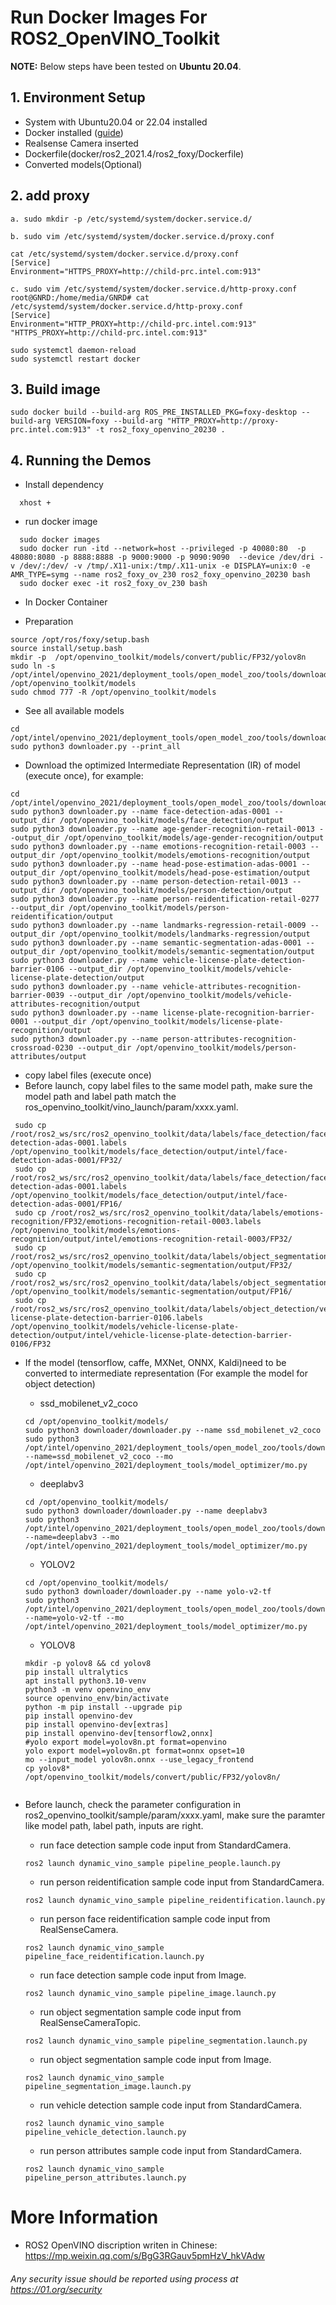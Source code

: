 # Run Docker Images For ROS2_OpenVINO_Toolkit

**NOTE:**
Below steps have been tested on **Ubuntu 20.04**.

## 1. Environment Setup
* System with Ubuntu20.04 or 22.04 installed  
* Docker installed ([guide](https://docs.docker.com/engine/install/ubuntu/))
* Realsense Camera inserted
* Dockerfile(docker/ros2_2021.4/ros2_foxy/Dockerfile)
* Converted models(Optional)

## 2. add proxy
```
a. sudo mkdir -p /etc/systemd/system/docker.service.d/
		 
b. sudo vim /etc/systemd/system/docker.service.d/proxy.conf
		 
cat /etc/systemd/system/docker.service.d/proxy.conf
[Service]
Environment="HTTPS_PROXY=http://child-prc.intel.com:913"
		 
c. sudo vim /etc/systemd/system/docker.service.d/http-proxy.conf
root@GNRD:/home/media/GNRD# cat /etc/systemd/system/docker.service.d/http-proxy.conf
[Service]
Environment="HTTP_PROXY=http://child-prc.intel.com:913" "HTTPS_PROXY=http://child-prc.intel.com:913"
		 
sudo systemctl daemon-reload
sudo systemctl restart docker
```
## 3. Build image
```
sudo docker build --build-arg ROS_PRE_INSTALLED_PKG=foxy-desktop --build-arg VERSION=foxy --build-arg "HTTP_PROXY=http://proxy-prc.intel.com:913" -t ros2_foxy_openvino_20230 .
```

## 4. Running the Demos
* Install dependency
```
  xhost +
```
* run docker image
```
  sudo docker images
  sudo docker run -itd --network=host --privileged -p 40080:80  -p 48080:8080 -p 8888:8888 -p 9000:9000 -p 9090:9090  --device /dev/dri -v /dev/:/dev/ -v /tmp/.X11-unix:/tmp/.X11-unix -e DISPLAY=unix:0 -e AMR_TYPE=symg --name ros2_foxy_ov_230 ros2_foxy_openvino_20230 bash
  sudo docker exec -it ros2_foxy_ov_230 bash
  ```
* In Docker Container

* Preparation
```
source /opt/ros/foxy/setup.bash
source install/setup.bash
mkdir -p  /opt/openvino_toolkit/models/convert/public/FP32/yolov8n
sudo ln -s /opt/intel/openvino_2021/deployment_tools/open_model_zoo/tools/downloader /opt/openvino_toolkit/models
sudo chmod 777 -R /opt/openvino_toolkit/models
```

* See all available models
```
cd /opt/intel/openvino_2021/deployment_tools/open_model_zoo/tools/downloader
sudo python3 downloader.py --print_all
```

* Download the optimized Intermediate Representation (IR) of model (execute once), for example:
```
cd /opt/intel/openvino_2021/deployment_tools/open_model_zoo/tools/downloader
sudo python3 downloader.py --name face-detection-adas-0001 --output_dir /opt/openvino_toolkit/models/face_detection/output
sudo python3 downloader.py --name age-gender-recognition-retail-0013 --output_dir /opt/openvino_toolkit/models/age-gender-recognition/output
sudo python3 downloader.py --name emotions-recognition-retail-0003 --output_dir /opt/openvino_toolkit/models/emotions-recognition/output
sudo python3 downloader.py --name head-pose-estimation-adas-0001 --output_dir /opt/openvino_toolkit/models/head-pose-estimation/output
sudo python3 downloader.py --name person-detection-retail-0013 --output_dir /opt/openvino_toolkit/models/person-detection/output
sudo python3 downloader.py --name person-reidentification-retail-0277 --output_dir /opt/openvino_toolkit/models/person-reidentification/output
sudo python3 downloader.py --name landmarks-regression-retail-0009 --output_dir /opt/openvino_toolkit/models/landmarks-regression/output
sudo python3 downloader.py --name semantic-segmentation-adas-0001 --output_dir /opt/openvino_toolkit/models/semantic-segmentation/output
sudo python3 downloader.py --name vehicle-license-plate-detection-barrier-0106 --output_dir /opt/openvino_toolkit/models/vehicle-license-plate-detection/output
sudo python3 downloader.py --name vehicle-attributes-recognition-barrier-0039 --output_dir /opt/openvino_toolkit/models/vehicle-attributes-recognition/output
sudo python3 downloader.py --name license-plate-recognition-barrier-0001 --output_dir /opt/openvino_toolkit/models/license-plate-recognition/output
sudo python3 downloader.py --name person-attributes-recognition-crossroad-0230 --output_dir /opt/openvino_toolkit/models/person-attributes/output
```

* copy label files (execute once)
* Before launch, copy label files to the same model path, make sure the model path and label path match the ros_openvino_toolkit/vino_launch/param/xxxx.yaml.
```
 sudo cp /root/ros2_ws/src/ros2_openvino_toolkit/data/labels/face_detection/face-detection-adas-0001.labels /opt/openvino_toolkit/models/face_detection/output/intel/face-detection-adas-0001/FP32/
 sudo cp /root/ros2_ws/src/ros2_openvino_toolkit/data/labels/face_detection/face-detection-adas-0001.labels /opt/openvino_toolkit/models/face_detection/output/intel/face-detection-adas-0001/FP16/
 sudo cp /root/ros2_ws/src/ros2_openvino_toolkit/data/labels/emotions-recognition/FP32/emotions-recognition-retail-0003.labels /opt/openvino_toolkit/models/emotions-recognition/output/intel/emotions-recognition-retail-0003/FP32/
 sudo cp /root/ros2_ws/src/ros2_openvino_toolkit/data/labels/object_segmentation/frozen_inference_graph.labels /opt/openvino_toolkit/models/semantic-segmentation/output/FP32/
 sudo cp /root/ros2_ws/src/ros2_openvino_toolkit/data/labels/object_segmentation/frozen_inference_graph.labels /opt/openvino_toolkit/models/semantic-segmentation/output/FP16/
 sudo cp /root/ros2_ws/src/ros2_openvino_toolkit/data/labels/object_detection/vehicle-license-plate-detection-barrier-0106.labels /opt/openvino_toolkit/models/vehicle-license-plate-detection/output/intel/vehicle-license-plate-detection-barrier-0106/FP32
```

* If the model (tensorflow, caffe, MXNet, ONNX, Kaldi)need to be converted to intermediate representation (For example the model for object detection)
  * ssd_mobilenet_v2_coco
  ```
  cd /opt/openvino_toolkit/models/
  sudo python3 downloader/downloader.py --name ssd_mobilenet_v2_coco
  sudo python3 /opt/intel/openvino_2021/deployment_tools/open_model_zoo/tools/downloader/converter.py --name=ssd_mobilenet_v2_coco --mo /opt/intel/openvino_2021/deployment_tools/model_optimizer/mo.py
  ```
  * deeplabv3
  ```
  cd /opt/openvino_toolkit/models/
  sudo python3 downloader/downloader.py --name deeplabv3
  sudo python3 /opt/intel/openvino_2021/deployment_tools/open_model_zoo/tools/downloader/converter.py --name=deeplabv3 --mo /opt/intel/openvino_2021/deployment_tools/model_optimizer/mo.py
  ```
  * YOLOV2
  ```
  cd /opt/openvino_toolkit/models/
  sudo python3 downloader/downloader.py --name yolo-v2-tf
  sudo python3 /opt/intel/openvino_2021/deployment_tools/open_model_zoo/tools/downloader/converter.py --name=yolo-v2-tf --mo /opt/intel/openvino_2021/deployment_tools/model_optimizer/mo.py
  ```
  * YOLOV8
  ```
  mkdir -p yolov8 && cd yolov8
  pip install ultralytics
  apt install python3.10-venv
  python3 -m venv openvino_env
  source openvino_env/bin/activate
  python -m pip install --upgrade pip
  pip install openvino-dev	
  pip install openvino-dev[extras]
  pip install openvino-dev[tensorflow2,onnx]
  #yolo export model=yolov8n.pt format=openvino
  yolo export model=yolov8n.pt format=onnx opset=10
  mo --input_model yolov8n.onnx --use_legacy_frontend
  cp yolov8* /opt/openvino_toolkit/models/convert/public/FP32/yolov8n/


  ```

* Before launch, check the parameter configuration in ros2_openvino_toolkit/sample/param/xxxx.yaml, make sure the paramter like model path, label path, inputs are right.
  * run face detection sample code input from StandardCamera.
  ```
  ros2 launch dynamic_vino_sample pipeline_people.launch.py
  ```
  * run person reidentification sample code input from StandardCamera.
  ```
  ros2 launch dynamic_vino_sample pipeline_reidentification.launch.py
  ```
  * run person face reidentification sample code input from RealSenseCamera.
  ```
  ros2 launch dynamic_vino_sample pipeline_face_reidentification.launch.py
  ```
  * run face detection sample code input from Image.
  ```
  ros2 launch dynamic_vino_sample pipeline_image.launch.py
  ```
  * run object segmentation sample code input from RealSenseCameraTopic.
  ```
  ros2 launch dynamic_vino_sample pipeline_segmentation.launch.py
  ```
  * run object segmentation sample code input from Image.
  ```
  ros2 launch dynamic_vino_sample pipeline_segmentation_image.launch.py
  ``` 
  * run vehicle detection sample code input from StandardCamera.
  ```
  ros2 launch dynamic_vino_sample pipeline_vehicle_detection.launch.py
  ```
  * run person attributes sample code input from StandardCamera.
  ```
  ros2 launch dynamic_vino_sample pipeline_person_attributes.launch.py
  ```

# More Information
* ROS2 OpenVINO discription writen in Chinese: https://mp.weixin.qq.com/s/BgG3RGauv5pmHzV_hkVAdw

###### *Any security issue should be reported using process at https://01.org/security*

